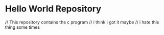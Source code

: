 # Hello World Repository

// This repository contains the c program
// i think i got it maybe 
// i hate this thing some times
